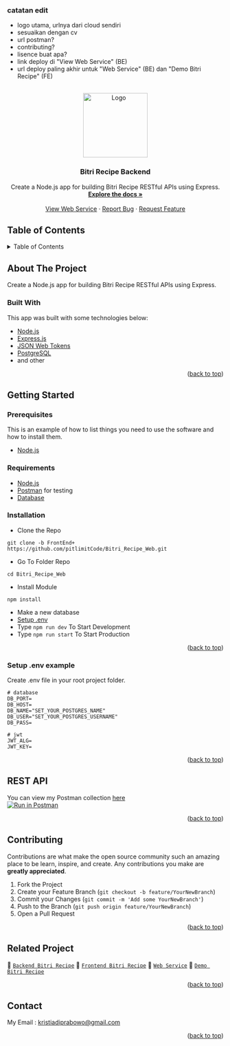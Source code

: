### catatan edit
- logo utama, urlnya dari cloud sendiri
- sesuaikan dengan cv
- url postman?
- contributing?
- lisence buat apa?
- link deploy di "View Web Service" (BE)
- url deploy paling akhir untuk "Web Service" (BE) dan "Demo Bitri Recipe" (FE)

<div id="top"></div>

<!-- PROJECT LOGO -->
<br />
<div align="center">
  <a href="https://github.com/pitlimitCode/Bitri_Recipe_Web/tree/FrontEnd+">
    <img src="https://res.cloudinary.com/dbpfwb5ok/image/upload/v1659148545/portofolio/recipe/2_kpnvj7.png" alt="Logo" width="150px">
  </a>

  <h3 align="center">Bitri Recipe Backend</h3>

  <p align="center">
    Create a Node.js app for building Bitri Recipe RESTful APIs using Express.
    <br />
    <a href="#table-of-contents"><strong>Explore the docs »</strong></a>
    <br />
    <br />
    <a href="#">View Web Service</a>
    ·
    <a href="https://github.com/pitlimitCode/Bitri_Recipe_Web/issues">Report Bug</a>
    ·
    <a href="https://github.com/pitlimitCode/Bitri_Recipe_Web/issues">Request Feature</a>
  </p>

</div>

<!-- TABLE OF CONTENTS -->
## Table of Contents
<details>
  <summary>Table of Contents</summary>
  <ol>
    <li>
      <a href="#about-the-project">About The Project</a>
      <ul>
        <li><a href="#built-with">Built With</a></li>
      </ul>
    </li>
    <li>
      <a href="#getting-started">Getting Started</a>
      <ul>
        <li><a href="#prerequisites">Prerequisites</a></li>
        <li><a href="#requirements">Requirements</a></li>
        <li><a href="#installation">Installation</a></li>
        <li><a href="#setup-env-example">Setup .env example</a></li>
      </ul>
    </li>
    <li><a href="#rest-api">REST API</a></li>
    <li><a href="#contributing">Contributing</a></li>
    <li><a href="#related-project">Related Project</a></li>
    <li><a href="#contact">Contact</a></li>
  </ol>
</details>

<!-- ABOUT THE PROJECT -->
## About The Project
Create a Node.js app for building Bitri Recipe RESTful APIs using Express.

### Built With
This app was built with some technologies below:
- [Node.js](https://nodejs.org/en/)
- [Express.js](https://expressjs.com/)
- [JSON Web Tokens](https://jwt.io/)
- [PostgreSQL](https://www.postgresql.org/)
- and other
<p align="right">(<a href="#top">back to top</a>)</p>

<!-- GETTING STARTED -->
## Getting Started

### Prerequisites
This is an example of how to list things you need to use the software and how to install them.
* [Node.js](https://nodejs.org/en/download/)

### Requirements
* [Node.js](https://nodejs.org/en/)
* [Postman](https://www.getpostman.com/) for testing
* [Database](https://www.postgresql.org/)

### Installation
- Clone the Repo
```
git clone -b FrontEnd+ https://github.com/pitlimitCode/Bitri_Recipe_Web.git
```
- Go To Folder Repo
```
cd Bitri_Recipe_Web
```
- Install Module
```
npm install
```
- Make a new database
- <a href="#setup-env-example">Setup .env</a>
- Type ` npm run dev ` To Start Development
- Type ` npm run start ` To Start Production

<p align="right">(<a href="#top">back to top</a>)</p>

### Setup .env example
Create .env file in your root project folder.

```env
# database
DB_PORT=
DB_HOST=
DB_NAME="SET_YOUR_POSTGRES_NAME"
DB_USER="SET_YOUR_POSTGRES_USERNAME"
DB_PASS=

# jwt
JWT_ALG=
JWT_KEY=
```
<p align="right">(<a href="#top">back to top</a>)</p>

## REST API
You can view my Postman collection [here](https://app.getpostman.com/join-team?invite_code=da9a8abdcba442fdfc6ea16e678e566a)
</br>
[![Run in Postman](https://run.pstmn.io/button.svg)](https://www.postman.com/)  
<p align="right">(<a href="#top">back to top</a>)</p>

<!-- CONTRIBUTING -->
## Contributing
Contributions are what make the open source community such an amazing place to be learn, inspire, and create. Any contributions you make are **greatly appreciated**.

1. Fork the Project
2. Create your Feature Branch (`git checkout -b feature/YourNewBranch`)
3. Commit your Changes (`git commit -m 'Add some YourNewBranch'`)
4. Push to the Branch (`git push origin feature/YourNewBranch`)
5. Open a Pull Request
<p align="right">(<a href="#top">back to top</a>)</p>

## Related Project
:rocket: [`Backend Bitri Recipe`](https://github.com/pitlimitCode/Bitri_Recipe_Web/tree/FrontEnd+)
:rocket: [`Frontend Bitri Recipe`](https://github.com/pitlimitCode/Bitri_Recipe_FrontEnd/tree/master)
:rocket: [`Web Service`](#)
:rocket: [`Demo Bitri Recipe`](#)
<p align="right">(<a href="#top">back to top</a>)</p>

## Contact
My Email : kristiadiprabowo@gmail.com
<p align="right">(<a href="#top">back to top</a>)</p>
